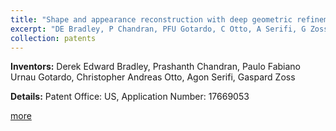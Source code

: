 ```yaml
---
title: "Shape and appearance reconstruction with deep geometric refinement"
excerpt: "DE Bradley, P Chandran, PFU Gotardo, C Otto, A Serifi, G Zoss <br> Patent Office: US, Application Number: 17669053"
collection: patents
---
```


**Inventors:** 
Derek Edward Bradley, Prashanth Chandran, Paulo Fabiano Urnau Gotardo, Christopher Andreas Otto, Agon Serifi, Gaspard Zoss

**Details:**
Patent Office: US, Application Number: 17669053

[more](https://patents.google.com/patent/US20230252714A1/en)
